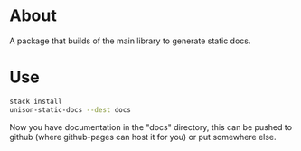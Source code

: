 # About

A package that builds of the main library to generate static docs.

# Use

```sh
stack install
unison-static-docs --dest docs
```

Now you have documentation in the "docs" directory, this can be pushed to github (where github-pages can host it for you) or put somewhere else.
